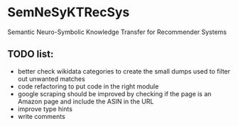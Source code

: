 # SemNeSyKTRecSys
Semantic Neuro-Symbolic Knowledge Transfer for Recommender Systems

## TODO list:
- better check wikidata categories to create the small dumps used to filter out unwanted matches
- code refactoring to put code in the right module
- google scraping should be improved by checking if the page is an Amazon page and include the ASIN in the URL
- improve type hints
- write comments